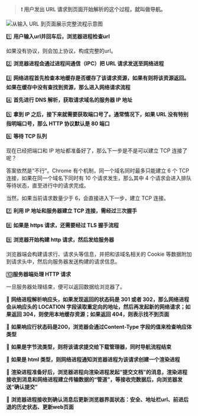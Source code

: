 > **:heavy_exclamation_mark: 用户发出 URL 请求到页面开始解析的这个过程，就叫做导航。**

![从输入 URL 到页面展示完整流程示意图](https://static001.geekbang.org/resource/image/92/5d/92d73c75308e50d5c06ad44612bcb45d.png?wh=1142*478)



:one: **用户输入url并回车后，浏览器进程检查url**

如果没有协议，则会加上协议，构成完整的url。



:two: **浏览器进程会通过进程间通信（IPC）把 URL 请求发送至网络进程**



:three: **网络进程首先检查本地缓存是否缓存了该请求资源，如果有则将该资源返回。如果在缓存中没有查找到资源，那么进入网络请求流程**



:four: **首先进行 DNS 解析，获取请求域名的服务器 IP 地址**



:five: **拿到 IP 之后，接下来就需要获取端口号了。通常情况下，如果 URL 没有特别指明端口号，那么 HTTP 协议默认是 80 端口**



:six: **等待 TCP 队列**

现在已经把端口和 IP 地址都准备好了，那么下一步是不是可以建立 TCP 连接了呢？

答案依然是“不行”。Chrome 有个机制，同一个域名同时最多只能建立 6 个 TCP 连接，如果在同一个域名下同时有 10 个请求发生，那么其中 4 个请求会进入排队等待状态，直至进行中的请求完成。

当然，如果当前请求数量少于 6，会直接进入下一步，建立 TCP 连接。



:seven: **利用 IP 地址和服务器建立 TCP 连接，需经过三次握手**



:eight: **如果是 https 请求，还需要经过 TLS 握手流程**



:nine: **浏览器开始构建 http 请求，然后发给服务器**

浏览器端会构建请求行、请求头等信息，并把和该域名相关的 Cookie 等数据附加到请求头中，然后向服务器发送构建的请求信息。



:keycap_ten:**服务器端处理 HTTP 请求**

一旦服务器处理结束，便可以返回数据给浏览器了。



:arrow_down_small: **网络进程解析响应头，如果发现返回的状态码是 301 或者 302，那么网络进程会从响应头的 LOCATION 字段读取重定向的地址，然后再发起新的网络请求；如果返回 304，则使用本地缓存资源；如果返回 404，则表示找不到页面**



:arrow_down_small: **如果响应行状态码是200，浏览器会通过Content-Type 字段的值来检查响应体类型** 



:arrow_down_small: **如果是字节流类型，则将该请求提交给下载管理器，同时导航流程结束**



:arrow_down_small: **如果是 html 类型，则网络进程通知浏览器进程为该请求创建一个渲染进程**



:arrow_down_small: **渲染进程准备好后，浏览器进程向渲染进程发起“提交文档”的消息，渲染进程接收到消息和网络进程建立传输数据的“管道”，等接收完数据后，向浏览器发送“确认提交”**



:arrow_down_small: **浏览器进程接收到确认消息后更新浏览器界面状态：安全、地址栏url、前进后退的历史状态、更新web页面**
